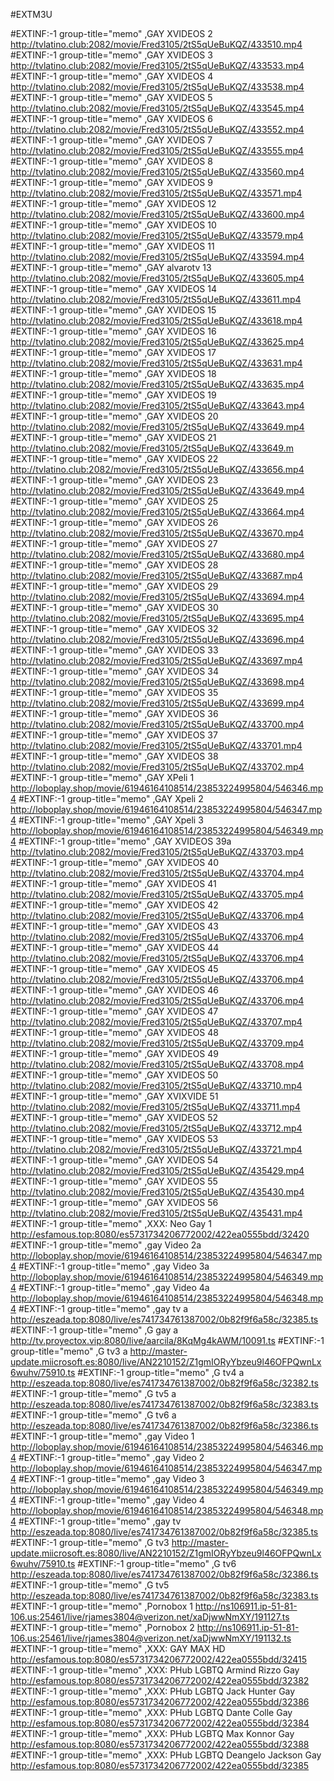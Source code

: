 #EXTM3U

#EXTINF:-1 group-title="memo" ,GAY XVIDEOS 2
http://tvlatino.club:2082/movie/Fred3105/2tS5qUeBuKQZ/433510.mp4
#EXTINF:-1 group-title="memo" ,GAY XVIDEOS 3
http://tvlatino.club:2082/movie/Fred3105/2tS5qUeBuKQZ/433533.mp4
#EXTINF:-1 group-title="memo" ,GAY XVIDEOS 4
http://tvlatino.club:2082/movie/Fred3105/2tS5qUeBuKQZ/433538.mp4
#EXTINF:-1 group-title="memo" ,GAY XVIDEOS 5
http://tvlatino.club:2082/movie/Fred3105/2tS5qUeBuKQZ/433545.mp4
#EXTINF:-1 group-title="memo" ,GAY XVIDEOS 6
http://tvlatino.club:2082/movie/Fred3105/2tS5qUeBuKQZ/433552.mp4
#EXTINF:-1 group-title="memo" ,GAY XVIDEOS 7
http://tvlatino.club:2082/movie/Fred3105/2tS5qUeBuKQZ/433555.mp4
#EXTINF:-1 group-title="memo" ,GAY XVIDEOS 8
http://tvlatino.club:2082/movie/Fred3105/2tS5qUeBuKQZ/433560.mp4
#EXTINF:-1 group-title="memo" ,GAY XVIDEOS 9
http://tvlatino.club:2082/movie/Fred3105/2tS5qUeBuKQZ/433571.mp4
#EXTINF:-1 group-title="memo" ,GAY XVIDEOS 12
http://tvlatino.club:2082/movie/Fred3105/2tS5qUeBuKQZ/433600.mp4
#EXTINF:-1 group-title="memo" ,GAY XVIDEOS 10
http://tvlatino.club:2082/movie/Fred3105/2tS5qUeBuKQZ/433579.mp4
#EXTINF:-1 group-title="memo" ,GAY XVIDEOS 11
http://tvlatino.club:2082/movie/Fred3105/2tS5qUeBuKQZ/433594.mp4
#EXTINF:-1 group-title="memo" ,GAY alvarotv 13
http://tvlatino.club:2082/movie/Fred3105/2tS5qUeBuKQZ/433605.mp4
#EXTINF:-1 group-title="memo" ,GAY XVIDEOS 14
http://tvlatino.club:2082/movie/Fred3105/2tS5qUeBuKQZ/433611.mp4
#EXTINF:-1 group-title="memo" ,GAY XVIDEOS 15
http://tvlatino.club:2082/movie/Fred3105/2tS5qUeBuKQZ/433618.mp4
#EXTINF:-1 group-title="memo" ,GAY XVIDEOS 16
http://tvlatino.club:2082/movie/Fred3105/2tS5qUeBuKQZ/433625.mp4
#EXTINF:-1 group-title="memo" ,GAY XVIDEOS 17
http://tvlatino.club:2082/movie/Fred3105/2tS5qUeBuKQZ/433631.mp4
#EXTINF:-1 group-title="memo" ,GAY XVIDEOS 18
http://tvlatino.club:2082/movie/Fred3105/2tS5qUeBuKQZ/433635.mp4
#EXTINF:-1 group-title="memo" ,GAY XVIDEOS 19
http://tvlatino.club:2082/movie/Fred3105/2tS5qUeBuKQZ/433643.mp4
#EXTINF:-1 group-title="memo" ,GAY XVIDEOS 20
http://tvlatino.club:2082/movie/Fred3105/2tS5qUeBuKQZ/433649.mp4
#EXTINF:-1 group-title="memo" ,GAY XVIDEOS 21
http://tvlatino.club:2082/movie/Fred3105/2tS5qUeBuKQZ/433649.m
#EXTINF:-1 group-title="memo" ,GAY XVIDEOS 22
http://tvlatino.club:2082/movie/Fred3105/2tS5qUeBuKQZ/433656.mp4
#EXTINF:-1 group-title="memo" ,GAY XVIDEOS 23
http://tvlatino.club:2082/movie/Fred3105/2tS5qUeBuKQZ/433649.mp4
#EXTINF:-1 group-title="memo" ,GAY XVIDEOS 25
http://tvlatino.club:2082/movie/Fred3105/2tS5qUeBuKQZ/433664.mp4
#EXTINF:-1 group-title="memo" ,GAY XVIDEOS 26
http://tvlatino.club:2082/movie/Fred3105/2tS5qUeBuKQZ/433670.mp4
#EXTINF:-1 group-title="memo" ,GAY XVIDEOS 27
http://tvlatino.club:2082/movie/Fred3105/2tS5qUeBuKQZ/433680.mp4
#EXTINF:-1 group-title="memo" ,GAY XVIDEOS 28
http://tvlatino.club:2082/movie/Fred3105/2tS5qUeBuKQZ/433687.mp4
#EXTINF:-1 group-title="memo" ,GAY XVIDEOS 29
http://tvlatino.club:2082/movie/Fred3105/2tS5qUeBuKQZ/433694.mp4
#EXTINF:-1 group-title="memo" ,GAY XVIDEOS 30
http://tvlatino.club:2082/movie/Fred3105/2tS5qUeBuKQZ/433695.mp4
#EXTINF:-1 group-title="memo" ,GAY XVIDEOS 32
http://tvlatino.club:2082/movie/Fred3105/2tS5qUeBuKQZ/433696.mp4
#EXTINF:-1 group-title="memo" ,GAY XVIDEOS 33
http://tvlatino.club:2082/movie/Fred3105/2tS5qUeBuKQZ/433697.mp4
#EXTINF:-1 group-title="memo" ,GAY XVIDEOS 34
http://tvlatino.club:2082/movie/Fred3105/2tS5qUeBuKQZ/433698.mp4
#EXTINF:-1 group-title="memo" ,GAY XVIDEOS 35
http://tvlatino.club:2082/movie/Fred3105/2tS5qUeBuKQZ/433699.mp4
#EXTINF:-1 group-title="memo" ,GAY XVIDEOS 36
http://tvlatino.club:2082/movie/Fred3105/2tS5qUeBuKQZ/433700.mp4
#EXTINF:-1 group-title="memo" ,GAY XVIDEOS 37
http://tvlatino.club:2082/movie/Fred3105/2tS5qUeBuKQZ/433701.mp4
#EXTINF:-1 group-title="memo" ,GAY XVIDEOS 38
http://tvlatino.club:2082/movie/Fred3105/2tS5qUeBuKQZ/433702.mp4
#EXTINF:-1 group-title="memo" ,GAY XPeli 1
http://loboplay.shop/movie/61946164108514/23853224995804/546346.mp4
#EXTINF:-1 group-title="memo" ,GAY Xpeli 2
http://loboplay.shop/movie/61946164108514/23853224995804/546347.mp4
#EXTINF:-1 group-title="memo" ,GAY Xpeli 3
http://loboplay.shop/movie/61946164108514/23853224995804/546349.mp4
#EXTINF:-1 group-title="memo" ,GAY XVIDEOS 39a
http://tvlatino.club:2082/movie/Fred3105/2tS5qUeBuKQZ/433703.mp4
#EXTINF:-1 group-title="memo" ,GAY XVIDEOS 40
http://tvlatino.club:2082/movie/Fred3105/2tS5qUeBuKQZ/433704.mp4
#EXTINF:-1 group-title="memo" ,GAY XVIDEOS 41
http://tvlatino.club:2082/movie/Fred3105/2tS5qUeBuKQZ/433705.mp4
#EXTINF:-1 group-title="memo" ,GAY XVIDEOS 42
http://tvlatino.club:2082/movie/Fred3105/2tS5qUeBuKQZ/433706.mp4
#EXTINF:-1 group-title="memo" ,GAY XVIDEOS 43
http://tvlatino.club:2082/movie/Fred3105/2tS5qUeBuKQZ/433706.mp4
#EXTINF:-1 group-title="memo" ,GAY XVIDEOS 44
http://tvlatino.club:2082/movie/Fred3105/2tS5qUeBuKQZ/433706.mp4
#EXTINF:-1 group-title="memo" ,GAY XVIDEOS 45
http://tvlatino.club:2082/movie/Fred3105/2tS5qUeBuKQZ/433706.mp4
#EXTINF:-1 group-title="memo" ,GAY XVIDEOS 46
http://tvlatino.club:2082/movie/Fred3105/2tS5qUeBuKQZ/433706.mp4
#EXTINF:-1 group-title="memo" ,GAY XVIDEOS 47
http://tvlatino.club:2082/movie/Fred3105/2tS5qUeBuKQZ/433707.mp4
#EXTINF:-1 group-title="memo" ,GAY XVIDEOS 48
http://tvlatino.club:2082/movie/Fred3105/2tS5qUeBuKQZ/433709.mp4
#EXTINF:-1 group-title="memo" ,GAY XVIDEOS 49
http://tvlatino.club:2082/movie/Fred3105/2tS5qUeBuKQZ/433708.mp4
#EXTINF:-1 group-title="memo" ,GAY XVIDEOS 50
http://tvlatino.club:2082/movie/Fred3105/2tS5qUeBuKQZ/433710.mp4
#EXTINF:-1 group-title="memo" ,GAY XVIXVIDE 51
http://tvlatino.club:2082/movie/Fred3105/2tS5qUeBuKQZ/433711.mp4
#EXTINF:-1 group-title="memo" ,GAY XVIDEOS 52
http://tvlatino.club:2082/movie/Fred3105/2tS5qUeBuKQZ/433712.mp4
#EXTINF:-1 group-title="memo" ,GAY XVIDEOS 53
http://tvlatino.club:2082/movie/Fred3105/2tS5qUeBuKQZ/433721.mp4
#EXTINF:-1 group-title="memo" ,GAY XVIDEOS 54
http://tvlatino.club:2082/movie/Fred3105/2tS5qUeBuKQZ/435429.mp4
#EXTINF:-1 group-title="memo" ,GAY XVIDEOS 55
http://tvlatino.club:2082/movie/Fred3105/2tS5qUeBuKQZ/435430.mp4
#EXTINF:-1 group-title="memo" ,GAY XVIDEOS 56
http://tvlatino.club:2082/movie/Fred3105/2tS5qUeBuKQZ/435431.mp4
#EXTINF:-1 group-title="memo" ,XXX: Neo Gay 1
http://esfamous.top:8080/es5731734206772002/422ea0555bdd/32420
#EXTINF:-1 group-title="memo" ,gay Video 2a
http://loboplay.shop/movie/61946164108514/23853224995804/546347.mp4
#EXTINF:-1 group-title="memo" ,gay Video 3a
http://loboplay.shop/movie/61946164108514/23853224995804/546349.mp4
#EXTINF:-1 group-title="memo" ,gay Video 4a
http://loboplay.shop/movie/61946164108514/23853224995804/546348.mp4
#EXTINF:-1 group-title="memo" ,gay tv a
http://eszeada.top:8080/live/es741734761387002/0b82f9f6a58c/32385.ts
#EXTINF:-1 group-title="memo" ,G gay a
http://tv.proyectox.vip:8080/live/aarcila/8KqMg4kAWM/10091.ts
#EXTINF:-1 group-title="memo" ,G tv3 a
http://master-update.miicrosoft.es:8080/live/AN2210152/Z1gmIORyYbzeu9l46OFPQwnLx6wuhv/75910.ts
#EXTINF:-1 group-title="memo" ,G tv4 a
http://eszeada.top:8080/live/es741734761387002/0b82f9f6a58c/32382.ts
#EXTINF:-1 group-title="memo" ,G tv5 a
http://eszeada.top:8080/live/es741734761387002/0b82f9f6a58c/32383.ts
#EXTINF:-1 group-title="memo" ,G tv6 a
http://eszeada.top:8080/live/es741734761387002/0b82f9f6a58c/32386.ts
#EXTINF:-1 group-title="memo" ,gay Video 1
http://loboplay.shop/movie/61946164108514/23853224995804/546346.mp4
#EXTINF:-1 group-title="memo" ,gay Video 2
http://loboplay.shop/movie/61946164108514/23853224995804/546347.mp4
#EXTINF:-1 group-title="memo" ,gay Video 3
http://loboplay.shop/movie/61946164108514/23853224995804/546349.mp4
#EXTINF:-1 group-title="memo" ,gay Video 4
http://loboplay.shop/movie/61946164108514/23853224995804/546348.mp4
#EXTINF:-1 group-title="memo" ,gay tv
http://eszeada.top:8080/live/es741734761387002/0b82f9f6a58c/32385.ts
#EXTINF:-1 group-title="memo" ,G tv3
http://master-update.miicrosoft.es:8080/live/AN2210152/Z1gmIORyYbzeu9l46OFPQwnLx6wuhv/75910.ts
#EXTINF:-1 group-title="memo" ,G tv6
http://eszeada.top:8080/live/es741734761387002/0b82f9f6a58c/32386.ts
#EXTINF:-1 group-title="memo" ,G tv5
http://eszeada.top:8080/live/es741734761387002/0b82f9f6a58c/32383.ts
#EXTINF:-1 group-title="memo" ,Pornobox 1
http://ns106911.ip-51-81-106.us:25461/live/rjames3804@verizon.net/xaDjwwNmXY/191127.ts
#EXTINF:-1 group-title="memo" ,Pornobox 2
http://ns106911.ip-51-81-106.us:25461/live/rjames3804@verizon.net/xaDjwwNmXY/191132.ts
#EXTINF:-1 group-title="memo" ,XXX: GAY MAX HD
http://esfamous.top:8080/es5731734206772002/422ea0555bdd/32415
#EXTINF:-1 group-title="memo" ,XXX: PHub LGBTQ Armind Rizzo Gay
http://esfamous.top:8080/es5731734206772002/422ea0555bdd/32382
#EXTINF:-1 group-title="memo" ,XXX: PHub LGBTQ Jack Hunter Gay
http://esfamous.top:8080/es5731734206772002/422ea0555bdd/32386
#EXTINF:-1 group-title="memo" ,XXX: PHub LGBTQ Dante Colle Gay
http://esfamous.top:8080/es5731734206772002/422ea0555bdd/32384
#EXTINF:-1 group-title="memo" ,XXX: PHub LGBTQ Max Konnor Gay
http://esfamous.top:8080/es5731734206772002/422ea0555bdd/32388
#EXTINF:-1 group-title="memo" ,XXX: PHub LGBTQ Deangelo Jackson Gay
http://esfamous.top:8080/es5731734206772002/422ea0555bdd/32385



